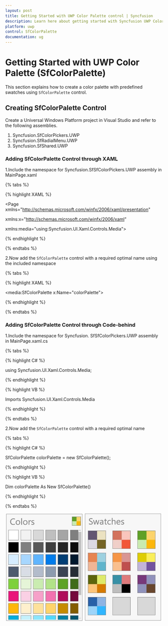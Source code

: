 ```yaml
---
layout: post
title: Getting Started with UWP Color Palette control | Syncfusion
description: Learn here about getting started with Syncfusion UWP Color Palette (SfColorPalette) control, its elements and more.
platform: uwp
control: SfColorPalette
documentation: ug
---
```


# Getting Started with UWP Color Palette (SfColorPalette)

This section explains how to create a color palette with predefined swatches using `SfColorPalette` control.

## Creating SfColorPalette Control

Create a Universal Windows Platform project in Visual Studio and refer to the following assemblies.

1. Syncfusion.SfColorPickers.UWP
2. Syncfusion.SfRadialMenu.UWP
3. Syncfusion.SfShared.UWP

### Adding SfColorPalette Control through XAML

1.Include the namespace for Syncfusion.SfSfColorPickers.UWP assembly in MainPage.xaml

{% tabs %}

{% highlight XAML %}

<Page xmlns="http://schemas.microsoft.com/winfx/2006/xaml/presentation"

xmlns:x="http://schemas.microsoft.com/winfx/2006/xaml"

xmlns:media="using:Syncfusion.UI.Xaml.Controls.Media">

{% endhighlight %}

{% endtabs %}

2.Now add the `SfColorPalette` control with a required optimal name using the included namespace

{% tabs %}

{% highlight XAML %}

<media:SfColorPalette x:Name="colorPalette">

{% endhighlight %}

{% endtabs %}

### Adding SfColorPalette Control through Code-behind

1.Include the namespace for Syncfusion. SfSfColorPickers.UWP assembly in MainPage.xaml.cs

{% tabs %}

{% highlight C# %}

using Syncfusion.UI.Xaml.Controls.Media;

{% endhighlight %}

{% highlight VB %}

Imports Syncfusion.UI.Xaml.Controls.Media

{% endhighlight %}

{% endtabs %}

2.Now add the `SfColorPalette` control with a required optimal name 

{% tabs %}

{% highlight C# %}

SfColorPalette colorPalette = new SfColorPalette();

{% endhighlight %}

{% highlight VB %}

Dim colorPalette As New SfColorPalette()

{% endhighlight %}

{% endtabs %}

![SfColorPalette control](sfcolorpalette-images/sfcolorpalette-img1.jpeg)